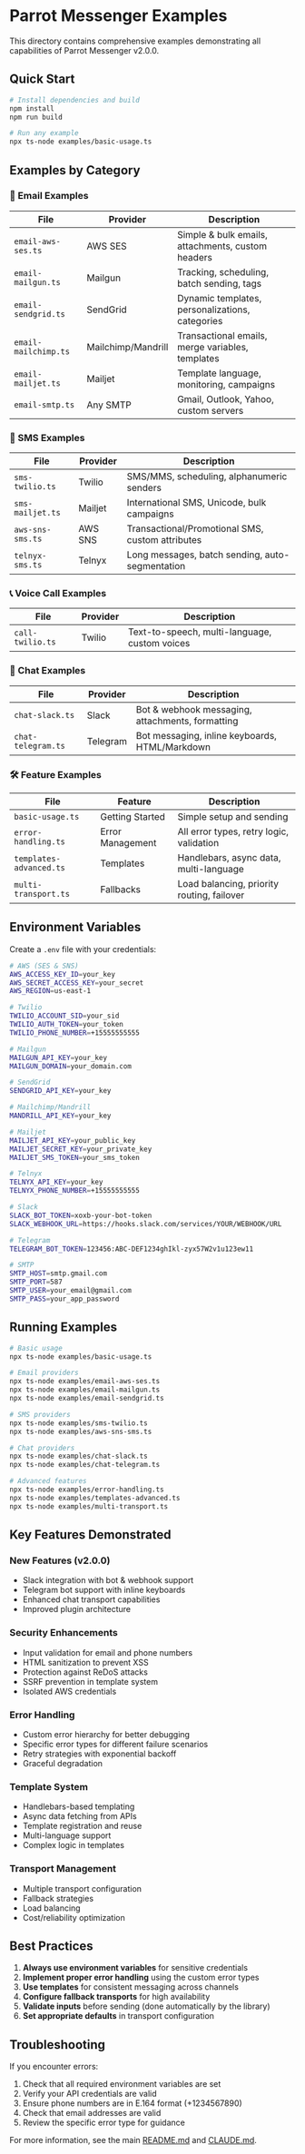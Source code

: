 # Parrot Messenger Examples

This directory contains comprehensive examples demonstrating all capabilities of Parrot Messenger v2.0.0.

## Quick Start

```bash
# Install dependencies and build
npm install
npm run build

# Run any example
npx ts-node examples/basic-usage.ts
```

## Examples by Category

### 📧 Email Examples

| File | Provider | Description |
|------|----------|-------------|
| `email-aws-ses.ts` | AWS SES | Simple & bulk emails, attachments, custom headers |
| `email-mailgun.ts` | Mailgun | Tracking, scheduling, batch sending, tags |
| `email-sendgrid.ts` | SendGrid | Dynamic templates, personalizations, categories |
| `email-mailchimp.ts` | Mailchimp/Mandrill | Transactional emails, merge variables, templates |
| `email-mailjet.ts` | Mailjet | Template language, monitoring, campaigns |
| `email-smtp.ts` | Any SMTP | Gmail, Outlook, Yahoo, custom servers |

### 💬 SMS Examples

| File | Provider | Description |
|------|----------|-------------|
| `sms-twilio.ts` | Twilio | SMS/MMS, scheduling, alphanumeric senders |
| `sms-mailjet.ts` | Mailjet | International SMS, Unicode, bulk campaigns |
| `aws-sns-sms.ts` | AWS SNS | Transactional/Promotional SMS, custom attributes |
| `telnyx-sms.ts` | Telnyx | Long messages, batch sending, auto-segmentation |

### 📞 Voice Call Examples

| File | Provider | Description |
|------|----------|-------------|
| `call-twilio.ts` | Twilio | Text-to-speech, multi-language, custom voices |

### 💬 Chat Examples

| File | Provider | Description |
|------|----------|-------------|
| `chat-slack.ts` | Slack | Bot & webhook messaging, attachments, formatting |
| `chat-telegram.ts` | Telegram | Bot messaging, inline keyboards, HTML/Markdown |

### 🛠️ Feature Examples

| File | Feature | Description |
|------|---------|-------------|
| `basic-usage.ts` | Getting Started | Simple setup and sending |
| `error-handling.ts` | Error Management | All error types, retry logic, validation |
| `templates-advanced.ts` | Templates | Handlebars, async data, multi-language |
| `multi-transport.ts` | Fallbacks | Load balancing, priority routing, failover |

## Environment Variables

Create a `.env` file with your credentials:

```bash
# AWS (SES & SNS)
AWS_ACCESS_KEY_ID=your_key
AWS_SECRET_ACCESS_KEY=your_secret
AWS_REGION=us-east-1

# Twilio
TWILIO_ACCOUNT_SID=your_sid
TWILIO_AUTH_TOKEN=your_token
TWILIO_PHONE_NUMBER=+15555555555

# Mailgun
MAILGUN_API_KEY=your_key
MAILGUN_DOMAIN=your_domain.com

# SendGrid
SENDGRID_API_KEY=your_key

# Mailchimp/Mandrill
MANDRILL_API_KEY=your_key

# Mailjet
MAILJET_API_KEY=your_public_key
MAILJET_SECRET_KEY=your_private_key
MAILJET_SMS_TOKEN=your_sms_token

# Telnyx
TELNYX_API_KEY=your_key
TELNYX_PHONE_NUMBER=+15555555555

# Slack
SLACK_BOT_TOKEN=xoxb-your-bot-token
SLACK_WEBHOOK_URL=https://hooks.slack.com/services/YOUR/WEBHOOK/URL

# Telegram
TELEGRAM_BOT_TOKEN=123456:ABC-DEF1234ghIkl-zyx57W2v1u123ew11

# SMTP
SMTP_HOST=smtp.gmail.com
SMTP_PORT=587
SMTP_USER=your_email@gmail.com
SMTP_PASS=your_app_password
```

## Running Examples

```bash
# Basic usage
npx ts-node examples/basic-usage.ts

# Email providers
npx ts-node examples/email-aws-ses.ts
npx ts-node examples/email-mailgun.ts
npx ts-node examples/email-sendgrid.ts

# SMS providers
npx ts-node examples/sms-twilio.ts
npx ts-node examples/aws-sns-sms.ts

# Chat providers
npx ts-node examples/chat-slack.ts
npx ts-node examples/chat-telegram.ts

# Advanced features
npx ts-node examples/error-handling.ts
npx ts-node examples/templates-advanced.ts
npx ts-node examples/multi-transport.ts
```

## Key Features Demonstrated

### New Features (v2.0.0)
- Slack integration with bot & webhook support
- Telegram bot support with inline keyboards
- Enhanced chat transport capabilities
- Improved plugin architecture

### Security Enhancements
- Input validation for email and phone numbers
- HTML sanitization to prevent XSS
- Protection against ReDoS attacks
- SSRF prevention in template system
- Isolated AWS credentials

### Error Handling
- Custom error hierarchy for better debugging
- Specific error types for different failure scenarios
- Retry strategies with exponential backoff
- Graceful degradation

### Template System
- Handlebars-based templating
- Async data fetching from APIs
- Template registration and reuse
- Multi-language support
- Complex logic in templates

### Transport Management
- Multiple transport configuration
- Fallback strategies
- Load balancing
- Cost/reliability optimization

## Best Practices

1. **Always use environment variables** for sensitive credentials
2. **Implement proper error handling** using the custom error types
3. **Use templates** for consistent messaging across channels
4. **Configure fallback transports** for high availability
5. **Validate inputs** before sending (done automatically by the library)
6. **Set appropriate defaults** in transport configuration

## Troubleshooting

If you encounter errors:

1. Check that all required environment variables are set
2. Verify your API credentials are valid
3. Ensure phone numbers are in E.164 format (+1234567890)
4. Check that email addresses are valid
5. Review the specific error type for guidance

For more information, see the main [README.md](../README.md) and [CLAUDE.md](../CLAUDE.md).